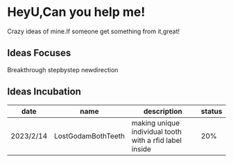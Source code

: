 # HeyU,Can you help me!
Crazy ideas of mine.If someone get something from it,great!

## Ideas Focuses
Breakthrough stepbystep newdirection

## Ideas Incubation
date 	| name | description | status
----|----|----|----
2023/2/14 |LostGodamBothTeeth|making unique individual tooth with a rfid label inside|20%

 
